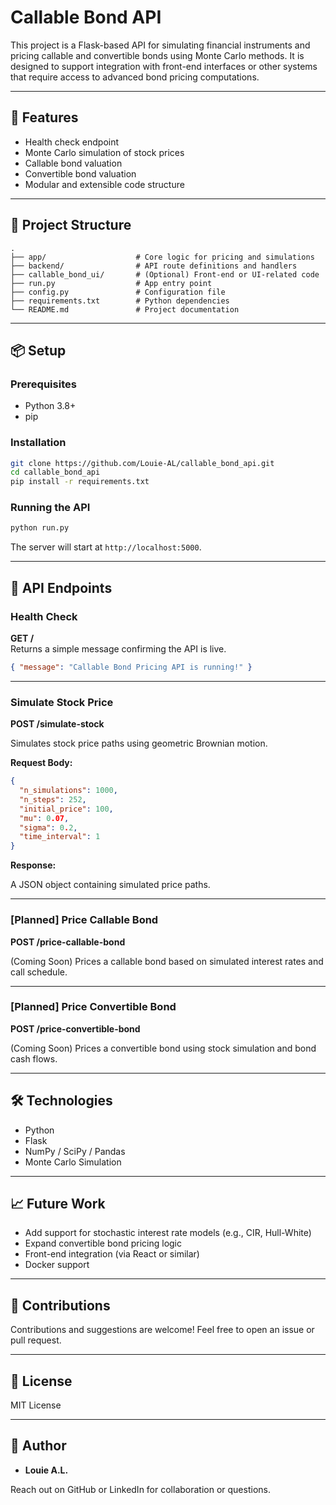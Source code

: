 
# Callable Bond API

This project is a Flask-based API for simulating financial instruments and pricing callable and convertible bonds using Monte Carlo methods. It is designed to support integration with front-end interfaces or other systems that require access to advanced bond pricing computations.

---

## 🚀 Features

- Health check endpoint
- Monte Carlo simulation of stock prices
- Callable bond valuation
- Convertible bond valuation
- Modular and extensible code structure

---

## 📁 Project Structure

```
.
├── app/                    # Core logic for pricing and simulations
├── backend/                # API route definitions and handlers
├── callable_bond_ui/       # (Optional) Front-end or UI-related code
├── run.py                  # App entry point
├── config.py               # Configuration file
├── requirements.txt        # Python dependencies
└── README.md               # Project documentation
```

---

## 📦 Setup

### Prerequisites

- Python 3.8+
- pip

### Installation

```bash
git clone https://github.com/Louie-AL/callable_bond_api.git
cd callable_bond_api
pip install -r requirements.txt
```

### Running the API

```bash
python run.py
```

The server will start at `http://localhost:5000`.

---

## 🔁 API Endpoints

### Health Check

**GET /**  
Returns a simple message confirming the API is live.

```json
{ "message": "Callable Bond Pricing API is running!" }
```

---

### Simulate Stock Price

**POST /simulate-stock**

Simulates stock price paths using geometric Brownian motion.

**Request Body:**

```json
{
  "n_simulations": 1000,
  "n_steps": 252,
  "initial_price": 100,
  "mu": 0.07,
  "sigma": 0.2,
  "time_interval": 1
}
```

**Response:**

A JSON object containing simulated price paths.

---

### [Planned] Price Callable Bond

**POST /price-callable-bond**

(Coming Soon) Prices a callable bond based on simulated interest rates and call schedule.

---

### [Planned] Price Convertible Bond

**POST /price-convertible-bond**

(Coming Soon) Prices a convertible bond using stock simulation and bond cash flows.

---

## 🛠 Technologies

- Python
- Flask
- NumPy / SciPy / Pandas
- Monte Carlo Simulation

---

## 📈 Future Work

- Add support for stochastic interest rate models (e.g., CIR, Hull-White)
- Expand convertible bond pricing logic
- Front-end integration (via React or similar)
- Docker support

---

## 🤝 Contributions

Contributions and suggestions are welcome! Feel free to open an issue or pull request.

---

## 📄 License

MIT License

---

## 🧠 Author

- **Louie A.L.**

Reach out on GitHub or LinkedIn for collaboration or questions.
